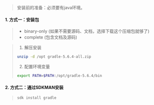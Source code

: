 >安装前的准备：必须要有java环境。

#### 1. 方式一：安装包

>- binary-only (如果不需要源码、文档，选择下载这个压缩包就够了)
>- complete (包含文档及源码)

>1. 解压安装
>
>   ```bash
>   unzip -d /opt gradle-5.6.4-all.zip
>   ```
>
>2. 配置环境变量
>
>   ```bash
>   export PATH=$PATH:/opt/gradle-5.6.4/bin
>   ```

#### 2. 方式二：通过SDKMAN安装

>```bash
>sdk install gradle
>```

